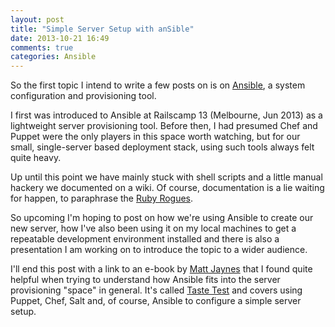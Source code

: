 ```yaml
---
layout: post
title: "Simple Server Setup with anSible"
date: 2013-10-21 16:49
comments: true
categories: Ansible
---
```

So the first topic I intend to write a few posts on is on [Ansible](http://www.ansibleworks.com/docs/ "Ansible"), a system configuration and provisioning tool.

I first was introduced to Ansible at Railscamp 13 (Melbourne, Jun 2013) as a lightweight server provisioning tool. Before then, I had presumed Chef and Puppet were the only players in this space worth watching, but for our small, single-server based deployment stack, using such tools always felt quite heavy.

Up until this point we have mainly stuck with shell scripts and a little manual hackery we documented on a wiki. Of course, documentation is a lie waiting for happen, to paraphrase the [Ruby Rogues](http://rubyrogues.com/079-rr-documenting-code/).

So upcoming I'm hoping to post on how we're using Ansible to create our new server, how I've also been using it on my local machines to get a repeatable development environment installed and there is also a presentation I am working on to introduce the topic to a wider audience.

I'll end this post with a link to an e-book by [Matt Jaynes](http://mattjaynes.com/) that I found quite helpful when trying to understand how Ansible fits into the server provisioning "space" in general. It's called [Taste Test](http://devopsu.com/books/taste-test-puppet-chef-salt-stack-ansible.html) and covers using Puppet, Chef, Salt and, of course, Ansible to configure a simple server setup.
